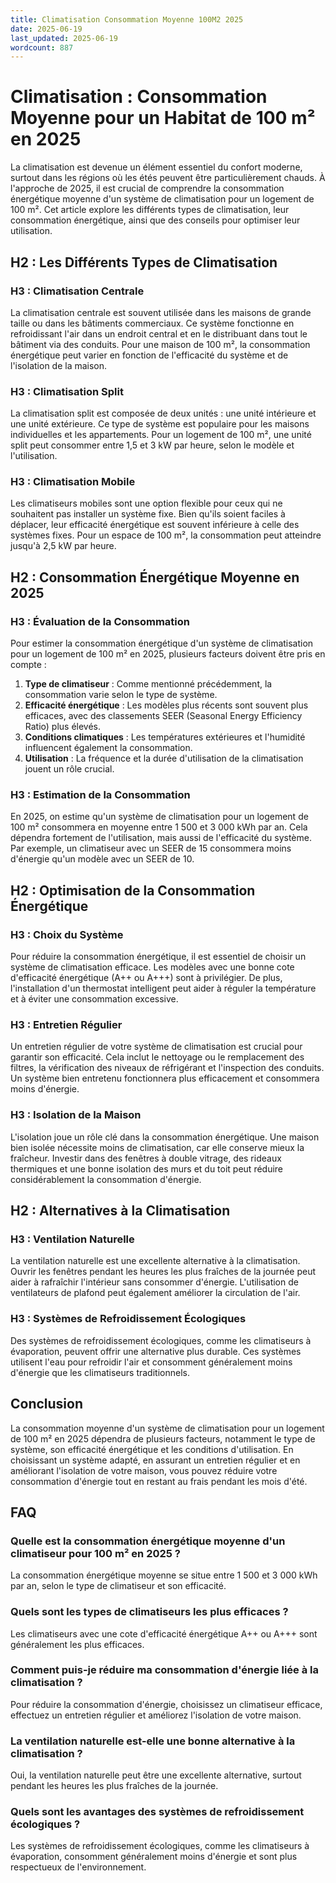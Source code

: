 ```yaml
---
title: Climatisation Consommation Moyenne 100M2 2025
date: 2025-06-19
last_updated: 2025-06-19
wordcount: 887
---
```


# Climatisation : Consommation Moyenne pour un Habitat de 100 m² en 2025

La climatisation est devenue un élément essentiel du confort moderne, surtout dans les régions où les étés peuvent être particulièrement chauds. À l'approche de 2025, il est crucial de comprendre la consommation énergétique moyenne d'un système de climatisation pour un logement de 100 m². Cet article explore les différents types de climatisation, leur consommation énergétique, ainsi que des conseils pour optimiser leur utilisation.

## H2 : Les Différents Types de Climatisation

### H3 : Climatisation Centrale

La climatisation centrale est souvent utilisée dans les maisons de grande taille ou dans les bâtiments commerciaux. Ce système fonctionne en refroidissant l'air dans un endroit central et en le distribuant dans tout le bâtiment via des conduits. Pour une maison de 100 m², la consommation énergétique peut varier en fonction de l'efficacité du système et de l'isolation de la maison.

### H3 : Climatisation Split

La climatisation split est composée de deux unités : une unité intérieure et une unité extérieure. Ce type de système est populaire pour les maisons individuelles et les appartements. Pour un logement de 100 m², une unité split peut consommer entre 1,5 et 3 kW par heure, selon le modèle et l'utilisation.

### H3 : Climatisation Mobile

Les climatiseurs mobiles sont une option flexible pour ceux qui ne souhaitent pas installer un système fixe. Bien qu'ils soient faciles à déplacer, leur efficacité énergétique est souvent inférieure à celle des systèmes fixes. Pour un espace de 100 m², la consommation peut atteindre jusqu'à 2,5 kW par heure.

## H2 : Consommation Énergétique Moyenne en 2025

### H3 : Évaluation de la Consommation

Pour estimer la consommation énergétique d'un système de climatisation pour un logement de 100 m² en 2025, plusieurs facteurs doivent être pris en compte :

1. **Type de climatiseur** : Comme mentionné précédemment, la consommation varie selon le type de système.
2. **Efficacité énergétique** : Les modèles plus récents sont souvent plus efficaces, avec des classements SEER (Seasonal Energy Efficiency Ratio) plus élevés.
3. **Conditions climatiques** : Les températures extérieures et l'humidité influencent également la consommation.
4. **Utilisation** : La fréquence et la durée d'utilisation de la climatisation jouent un rôle crucial.

### H3 : Estimation de la Consommation

En 2025, on estime qu'un système de climatisation pour un logement de 100 m² consommera en moyenne entre 1 500 et 3 000 kWh par an. Cela dépendra fortement de l'utilisation, mais aussi de l'efficacité du système. Par exemple, un climatiseur avec un SEER de 15 consommera moins d'énergie qu'un modèle avec un SEER de 10.

## H2 : Optimisation de la Consommation Énergétique

### H3 : Choix du Système

Pour réduire la consommation énergétique, il est essentiel de choisir un système de climatisation efficace. Les modèles avec une bonne cote d'efficacité énergétique (A++ ou A+++) sont à privilégier. De plus, l'installation d'un thermostat intelligent peut aider à réguler la température et à éviter une consommation excessive.

### H3 : Entretien Régulier

Un entretien régulier de votre système de climatisation est crucial pour garantir son efficacité. Cela inclut le nettoyage ou le remplacement des filtres, la vérification des niveaux de réfrigérant et l'inspection des conduits. Un système bien entretenu fonctionnera plus efficacement et consommera moins d'énergie.

### H3 : Isolation de la Maison

L'isolation joue un rôle clé dans la consommation énergétique. Une maison bien isolée nécessite moins de climatisation, car elle conserve mieux la fraîcheur. Investir dans des fenêtres à double vitrage, des rideaux thermiques et une bonne isolation des murs et du toit peut réduire considérablement la consommation d'énergie.

## H2 : Alternatives à la Climatisation

### H3 : Ventilation Naturelle

La ventilation naturelle est une excellente alternative à la climatisation. Ouvrir les fenêtres pendant les heures les plus fraîches de la journée peut aider à rafraîchir l'intérieur sans consommer d'énergie. L'utilisation de ventilateurs de plafond peut également améliorer la circulation de l'air.

### H3 : Systèmes de Refroidissement Écologiques

Des systèmes de refroidissement écologiques, comme les climatiseurs à évaporation, peuvent offrir une alternative plus durable. Ces systèmes utilisent l'eau pour refroidir l'air et consomment généralement moins d'énergie que les climatiseurs traditionnels.

## Conclusion

La consommation moyenne d'un système de climatisation pour un logement de 100 m² en 2025 dépendra de plusieurs facteurs, notamment le type de système, son efficacité énergétique et les conditions d'utilisation. En choisissant un système adapté, en assurant un entretien régulier et en améliorant l'isolation de votre maison, vous pouvez réduire votre consommation d'énergie tout en restant au frais pendant les mois d'été.

## FAQ

### Quelle est la consommation énergétique moyenne d'un climatiseur pour 100 m² en 2025 ?

La consommation énergétique moyenne se situe entre 1 500 et 3 000 kWh par an, selon le type de climatiseur et son efficacité.

### Quels sont les types de climatiseurs les plus efficaces ?

Les climatiseurs avec une cote d'efficacité énergétique A++ ou A+++ sont généralement les plus efficaces.

### Comment puis-je réduire ma consommation d'énergie liée à la climatisation ?

Pour réduire la consommation d'énergie, choisissez un climatiseur efficace, effectuez un entretien régulier et améliorez l'isolation de votre maison.

### La ventilation naturelle est-elle une bonne alternative à la climatisation ?

Oui, la ventilation naturelle peut être une excellente alternative, surtout pendant les heures les plus fraîches de la journée.

### Quels sont les avantages des systèmes de refroidissement écologiques ?

Les systèmes de refroidissement écologiques, comme les climatiseurs à évaporation, consomment généralement moins d'énergie et sont plus respectueux de l'environnement.